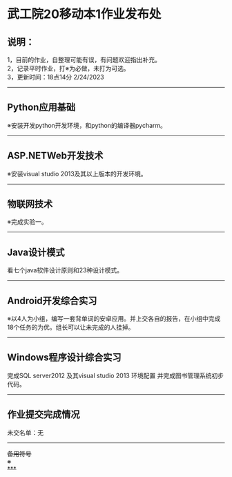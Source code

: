 # 武工院20移动本1作业发布处
## 说明：
1，目前的作业，自整理可能有误，有问题欢迎指出补充。   
2，记录平时作业，打※为必做，未打为可选。        
3，更新时间：18点14分 2/24/2023                                                         
        
***                               
## Python应用基础              
※安装开发python开发环境，和python的编译器pycharm。                       
***                               
## ASP.NETWeb开发技术                            
※安装visual studio 2013及其以上版本的开发环境。                                   
***                               
## 物联网技术                                    
※完成实验一。                          
***                               
## Java设计模式                     
看七个java软件设计原则和23种设计模式。
***                               
## Android开发综合实习      
※以4人为小组，编写一套背单词的安卓应用。并上交各自的报告，在小组中完成18个任务的为优。组长可以让未完成的人挂掉。                     
***                               
## Windows程序设计综合实习                 
完成SQL server2012 及其visual studio 2013 环境配置 并完成图书管理系统初步代码。
      
***                          
## 作业提交完成情况               
未交名单：无


***                          
~~备用符号~~             
~~※~~                                   
~~***~~          
